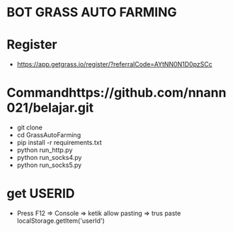 # BOT GRASS AUTO FARMING

# Register
- https://app.getgrass.io/register/?referralCode=AYtNN0N1D0pzSCc

# Commandhttps://github.com/nnann021/belajar.git
- git clone 
- cd GrassAutoFarming
- pip install -r requirements.txt
- python run_http.py
- python run_socks4.py
- python run_socks5.py

# get USERID
- Press F12 => Console => ketik allow pasting => trus paste localStorage.getItem('userId')
